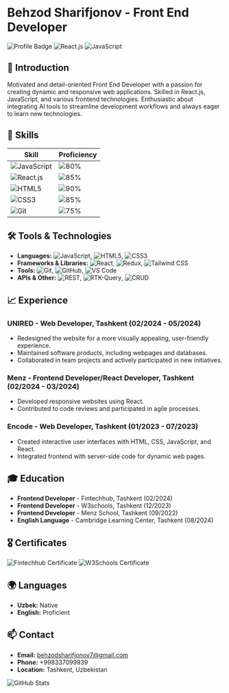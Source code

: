 # Behzod Sharifjonov - Front End Developer

![Profile Badge](https://img.shields.io/badge/Front_End-Developer-blue)
![React.js](https://img.shields.io/badge/React.js-%2361DAFB.svg?style=for-the-badge&logo=React&logoColor=black)
![JavaScript](https://img.shields.io/badge/JavaScript-%23F7DF1E.svg?style=for-the-badge&logo=JavaScript&logoColor=black)

## 👋 Introduction

Motivated and detail-oriented Front End Developer with a passion for creating dynamic and responsive web applications. Skilled in React.js, JavaScript, and various frontend technologies. Enthusiastic about integrating AI tools to streamline development workflows and always eager to learn new technologies.

## 🚀 Skills

| Skill               | Proficiency |
|---------------------|-------------|
| ![JavaScript](https://img.shields.io/badge/-JavaScript-black?style=flat-square&logo=javascript) | ![80%](https://progress-bar.dev/80) |
| ![React.js](https://img.shields.io/badge/-React-black?style=flat-square&logo=react) | ![85%](https://progress-bar.dev/85) |
| ![HTML5](https://img.shields.io/badge/-HTML5-black?style=flat-square&logo=html5) | ![90%](https://progress-bar.dev/90) |
| ![CSS3](https://img.shields.io/badge/-CSS3-black?style=flat-square&logo=css3) | ![85%](https://progress-bar.dev/85) |
| ![Git](https://img.shields.io/badge/-Git-black?style=flat-square&logo=git) | ![75%](https://progress-bar.dev/75) |

## 🛠️ Tools & Technologies

- **Languages:** ![JavaScript](https://img.shields.io/badge/-JavaScript-black?style=flat-square&logo=javascript), ![HTML5](https://img.shields.io/badge/-HTML5-black?style=flat-square&logo=html5), ![CSS3](https://img.shields.io/badge/-CSS3-black?style=flat-square&logo=css3)
- **Frameworks & Libraries:** ![React](https://img.shields.io/badge/-React-black?style=flat-square&logo=react), ![Redux](https://img.shields.io/badge/-Redux-black?style=flat-square&logo=redux), ![Tailwind CSS](https://img.shields.io/badge/-Tailwind_CSS-black?style=flat-square&logo=tailwind-css)
- **Tools:** ![Git](https://img.shields.io/badge/-Git-black?style=flat-square&logo=git), ![GitHub](https://img.shields.io/badge/-GitHub-black?style=flat-square&logo=github), ![VS Code](https://img.shields.io/badge/-VS_Code-black?style=flat-square&logo=visual-studio-code)
- **APIs & Other:** ![REST](https://img.shields.io/badge/-REST-black?style=flat-square&logo=rest), ![RTK-Query](https://img.shields.io/badge/-RTK--Query-black?style=flat-square&logo=redux), ![CRUD](https://img.shields.io/badge/-CRUD-black?style=flat-square&logo=crud)

## 📈 Experience

### UNIRED - Web Developer, Tashkent (02/2024 - 05/2024)
- Redesigned the website for a more visually appealing, user-friendly experience.
- Maintained software products, including webpages and databases.
- Collaborated in team projects and actively participated in new initiatives.

### Menz - Frontend Developer/React Developer, Tashkent (02/2024 - 03/2024)
- Developed responsive websites using React.
- Contributed to code reviews and participated in agile processes.

### Encode - Web Developer, Tashkent (01/2023 - 07/2023)
- Created interactive user interfaces with HTML, CSS, JavaScript, and React.
- Integrated frontend with server-side code for dynamic web pages.

## 🎓 Education

- **Frontend Developer** - Fintechhub, Tashkent (02/2024)
- **Frontend Developer** - W3schools, Tashkent (12/2023)
- **Frontend Developer** - Menz School, Tashkent (09/2022)
- **English Language** - Cambridge Learning Center, Tashkent (08/2024)

## 🎖️ Certificates

![Fintechhub Certificate](https://img.shields.io/badge/Fintechhub%20Certificate-%2361DAFB.svg?style=for-the-badge&logo=React&logoColor=white)
![W3Schools Certificate](https://img.shields.io/badge/W3Schools%20Certificate-%23F7DF1E.svg?style=for-the-badge&logo=JavaScript&logoColor=black)

## 🌍 Languages

- **Uzbek:** Native
- **English:** Proficient

## 📫 Contact

- **Email:** [behzodsharifjonov7@gmail.com](mailto:behzodsharifjonov7@gmail.com)
- **Phone:** +998337099939
- **Location:** Tashkent, Uzbekistan

![GitHub Stats](https://github-readme-stats.vercel.app/api?username=yourusername&show_icons=true&theme=radical)
